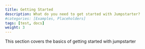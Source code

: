 ```yaml
---
title: Getting Started
description: What do you need to get started with Jumpstarter?
#categories: [Examples, Placeholders]
tags: [test, docs]
weight: 3
---
```


This section covers the basics of getting started with jumpstarter
